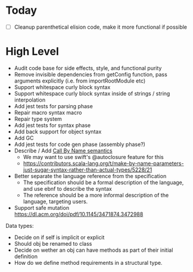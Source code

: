 # Today

- [ ] Cleanup parenthetical elision code, make it more functional if possible


# High Level

- Audit code base for side effects, style, and functional purity
- Remove invisible dependencies from getConfig function, pass arguments explicitly (i.e. from importRootModule etc)
- Support whitespace curly block syntax
- Support whitespace curly block syntax inside of strings / string interpolation
- Add jest tests for parsing phase
- Repair macro syntax macro
- Repair type system
- Add jest tests for syntax phase
- Add back support for object syntax
- Add GC
- Add jest tests for code gen phase (assembly phase?)
- Describe / Add [Call By Name semantics](https://en.wikipedia.org/wiki/Evaluation_strategy#Call_by_name)
	- We may want to use swift's @autoclosure feature for this
	- https://contributors.scala-lang.org/t/make-by-name-parameters-just-sugar-syntax-rather-than-actual-types/5228/21
- Better separate the language reference from the specification
	- The specification should be a formal description of the language, and use ebnf to describe the syntax
	- The reference should be a more informal description of the language, targeting users.
- Support safe mutation https://dl.acm.org/doi/pdf/10.1145/3471874.3472988

Data types:
- Decide on if self is implicit or explicit
- Should obj be renamed to class
- Decide on wether an obj can have methods as part of their initial definition
- How do we define method requirements in a structural type.
